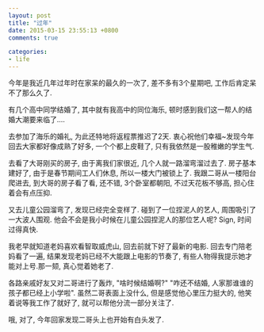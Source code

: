 ```yaml
---
layout: post
title: "过年"
date: 2015-03-15 23:55:13 +0800
comments: true

categories: 
- life
---
```

今年是我近几年过年时在家呆的最久的一次了, 差不多有3个星期吧, 工作后肯定呆不了那么久了.

有几个高中同学结婚了, 其中就有我高中的同位海乐, 顿时感到我们这一帮人的结婚大潮要来临了....

去参加了海乐的婚礼, 为此还特地将返程票推迟了2天. 衷心祝他们幸福~发现今年回去大家都好像成熟了好多, 一个个都上皮鞋了, 只有我依然是一股稚嫩的学生气. 

<!--more-->

去看了大哥刚买的房子, 由于离我们家很近, 几个人就一路溜弯溜过去了. 房子基本建好了, 由于是春节期间工人们休息, 所以一楼大门被锁上了. 我跟二哥从一楼阳台爬进去, 到大哥的房子看了看, 还不错, 3个卧室都朝阳, 不过天花板不够高, 担心住着会有点压抑.
 
又去儿童公园溜弯了, 发现已经完全变样了. 碰到了一位捏泥人的艺人, 周围吸引了一大波人围观. 他会不会是我小时候在儿童公园捏泥人的那位艺人呢? Sign, 时间过得真快.

我老早就知道老妈喜欢看智取威虎山, 回去前就下好了最新的电影. 回去专门陪老妈看了一遍, 结果发现老妈已经不大能跟上电影的节奏了, 有些人物得我提示她才能对上号.那一颏, 真心觉着她老了.

各路亲戚好友又对二哥进行了轰炸, "啥时候结婚啊?" "咋还不结婚, 人家那谁谁的孩子都已经上小学啦". 虽然二哥表面上没什么, 但是感觉他心里压力挺大的, 他笑着说等我工作了就好了, 就可以帮他分流一部分关注了.

哦, 对了, 今年回家发现二哥头上也开始有白头发了.

